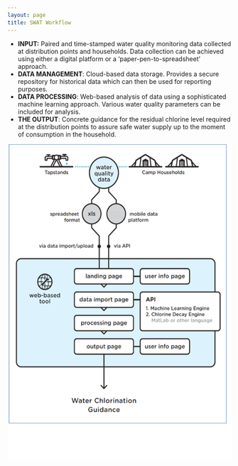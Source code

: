 ```yaml
---
layout: page
title: SWAT Workflow
---
```


<ul>
    <li>
        <b>INPUT:</b> Paired and time-stamped water quality monitoring data collected at distribution points and households.
        Data collection can be achieved using either a digital platform or  a ‘paper-pen-to-spreadsheet’ approach.
    </li>
    <li>
        <b>DATA MANAGEMENT</b>: Cloud-based data storage.
        Provides a secure repository for historical data which can then be used for reporting purposes.
    </li>
    <li>
        <b>DATA PROCESSING</b>: Web-based analysis of data using a sophisticated machine learning approach.
        Various water quality parameters can be included for analysis.
    </li>
    <li>
        <b>THE OUTPUT</b>: Concrete guidance for the residual chlorine level required at the distribution points to assure safe water supply up to the moment of consumption in the household.
    </li>
</ul>

<div>
  <img src="/assets/images/work_flow_1.png" alt="Work Flow">
</div>

